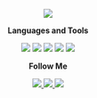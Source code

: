 <p align="center">
    <img src="https://user-images.githubusercontent.com/49316522/129272986-cf007d18-8ab8-422e-887d-241c29346d73.png">
</p>

<p align="center">
  <b>Languages and Tools</b><br>
</p>

<p align="center">
    <img src="https://img.shields.io/badge/-C++-395781?style=for-the-badge&logo=c%2B%2B&logoColor=659ad2">
    <img src="https://img.shields.io/badge/-Qt-395781?style=for-the-badge&logo=Qt">
    <img src="https://img.shields.io/badge/-Python-395781?style=for-the-badge&logo=Python&logoColor=ffd849">
    <img src="https://img.shields.io/badge/-Django-395781?style=for-the-badge&logo=Django&logoColor=2ba977">
    <img src="https://img.shields.io/badge/-SQL-395781?style=for-the-badge&logo=PostgreSQL&logoColor=*">
</p>


<p align="center">
  <b>Follow Me</b><br>
</p>

<p align="center">
    <a href="https://www.linkedin.com/in/ildar-absalyamov-49602420a/">
    <img src="https://img.shields.io/badge/-LinkedIn-395781?style=for-the-badge&logo=linkedin">
    </a>
    <a href="https://t.me/glirynice">
    <img src="https://img.shields.io/badge/-Telegram-395781?style=for-the-badge&logo=telegram">
    <a href="https://vk.com/gliry">
    <img src="https://img.shields.io/badge/-Vkontakte-395781?style=for-the-badge&logo=vk">
</p>




